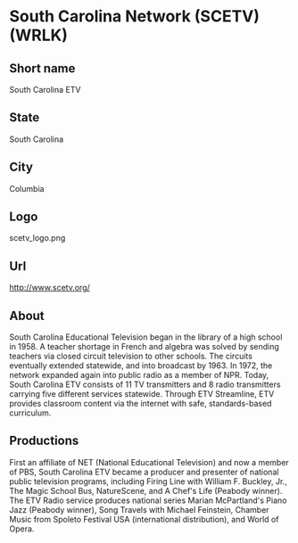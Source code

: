 # South Carolina Network (SCETV) (WRLK)

## Short name

South Carolina ETV

## State

South Carolina

## City

Columbia

## Logo

scetv\_logo.png

## Url

http://www.scetv.org/

## About

South Carolina Educational Television began in the library of a high
school in 1958.  A teacher shortage in French and algebra was solved by sending
teachers via closed circuit television to other schools.  The circuits eventually
extended statewide, and into broadcast by 1963.  In 1972, the network expanded
again into public radio as a member of NPR.  Today, South Carolina ETV consists
of 11 TV transmitters and 8 radio transmitters carrying five different services
statewide.  Through ETV Streamline, ETV provides classroom content via the internet
with safe, standards-based curriculum.


## Productions

First an affiliate of NET (National Educational Television) and now a member of  PBS, South Carolina ETV became a producer and presenter of national public television programs, including Firing Line with William F. Buckley, Jr., The Magic School Bus, NatureScene, and A Chef's Life (Peabody winner).  The ETV Radio service produces national series Marian McPartland's Piano Jazz (Peabody winner), Song Travels with Michael Feinstein, Chamber Music from Spoleto Festival USA (international distribution), and World of Opera.
